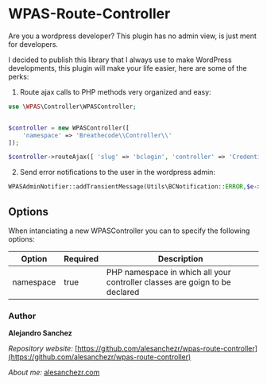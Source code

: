 # WPAS-Route-Controller

Are you a wordpress developer? This plugin has no admin view, is just ment for developers. 

I decided to publish this library that I always use to make WordPress developments, this plugin will make your life easier, here are some of the perks:

1. Route ajax calls to PHP methods very organized and easy:

```php
use \WPAS\Controller\WPASController;


$controller = new WPASController([
    'namespace' => 'Breathecode\\Controller\\'
]);

$controller->routeAjax([ 'slug' => 'bclogin', 'controller' => 'Credentials', 'ajax_action' => 'Public:custom_login']);     
```

2. Send error notifications to the user in the wordpress admin:

```php
WPASAdminNotifier::addTransientMessage(Utils\BCNotification::ERROR,$e->getMessage());
```

## Options

When intanciating a new WPASController you can to specify the following options:

| Option | Required | Description  |
|-----------|-------|----------------------------------------------------------|
| namespace | true  |   PHP namespace in which all your controller classes are goign to be declared |

### Author

**Alejandro Sanchez**

  *Repository website:* [https://github.com/alesanchezr/wpas-route-controller](https://github.com/alesanchezr/wpas-route-controller)
  
  *About me:* [alesanchezr.com](http://alesanchezr.com)
